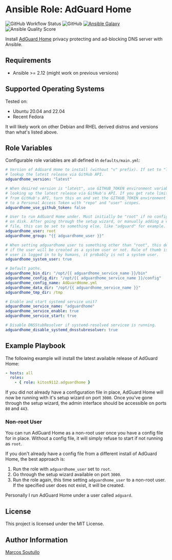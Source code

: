 # Ansible Role: AdGuard Home

![GitHub Workflow Status](https://img.shields.io/github/workflow/status/kitos9112/ansible-adguardhome/CI?style=flat) ![GitHub](https://img.shields.io/github/license/kitos9112/ansible-adguardhome?style=flat) [![Ansible Galaxy](https://img.shields.io/badge/galaxy-kitos9112.adguardhome-660198?style=flat)](https://galaxy.ansible.com/kitos9112/adguardhome) ![Ansible Quality Score](https://img.shields.io/ansible/quality/46001?style=flat)

Install [AdGuard Home](https://github.com/AdguardTeam/AdGuardHome) privacy
protecting and ad-blocking DNS server with Ansible.

## Requirements

- Ansible >= 2.12 (might work on previous versions)

## Supported Operating Systems

Tested on:

- Ubuntu 20.04 and 22.04
- Recent Fedora

It will likely work on other Debian and RHEL derived distros and versions than
what's listed above.

## Role Variables

Configurable role variables are all defined in `defaults/main.yml`:

```yaml
# Version of AdGuard Home to install (without "v" prefix). If set to "latest",
# lookup the latest release via GitHub API.
adguardhome_version: "latest"

# When desired version is "latest", use GITHUB_TOKEN environment variable when
# looking up the latest release via GitHub's API. If you get rate limit errors
# from GitHub's API, turn this on and set the GITHUB_TOKEN environment variable
# to a Personal Access Token with "repo" and "user" scopes.
adguardhome_use_github_token: false

# User to run AdGuard Home under. Must initially be "root" if no config file is
# on disk. After going through the setup wizard, or manually adding a config
# file, this can be set to something else, like "adguard" for example.
adguardhome_user: root
adguardhome_group: "{{ adguardhome_user }}"

# When setting adguardhome_user to something other than "root", this determines
# if the user will be created as a system user or not. Rule of thumb is if the
# user is logged in to by humans, it probably is not a system user.
adguardhome_system_user: true

# Default paths.
adguardhome_bin_dir: "/opt/{{ adguardhome_service_name }}/bin"
adguardhome_config_dir: "/opt/{{ adguardhome_service_name }}/config"
adguardhome_config_name: AdGuardHome.yml
adguardhome_data_dir: "/opt/{{ adguardhome_service_name }}"
adguardhome_tmp_dir: /tmp

# Enable and start systemd service unit?
adguardhome_service_name: "adguardhome"
adguardhome_service_enable: true
adguardhome_service_start: true

# Disable DNSStubResolver if systemd-resolved servicee is running.
adguardhome_disable_systemd_dnsstubresolver: true
```

## Example Playbook

The following example will install the latest available release of AdGuard Home:

```yaml
- hosts: all
  roles:
    - { role: kitos9112.adguardhome }
```

If you did not already have a configuration file in place, AdGuard Home will now
be running with it's setup wizard on port `3000`. Once you've gone through the
setup wizard, the admin interface should be accessible on ports `80` and `443`.

### Non-root User

You can run AdGuard Home as a non-root user once you have a config file for in
place. Without a config file, it will simply refuse to start if not running as
`root`.

If you don't already have a config file from a different install of AdGuard
Home, the best approach is:

1. Run the role with `adguardhome_user` set to `root`.
2. Go through the setup wizard available on port `3000`.
3. Run the role again, this time setting `adguardhome_user` to a non-root
   user. If the specified user does not exist, it will be created.

Personally I run AdGuard Home under a user called `adguard`.

## License

This project is licensed under the MIT License.

## Author Information

[Marcos Soutullo](https://github.com/kitos9112)